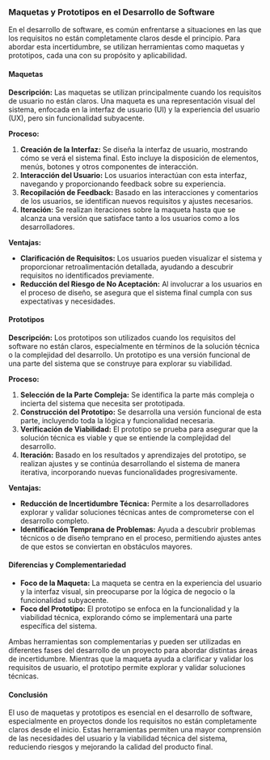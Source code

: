 ### Maquetas y Prototipos en el Desarrollo de Software

En el desarrollo de software, es común enfrentarse a situaciones en las que los requisitos no están completamente claros desde el principio. Para abordar esta incertidumbre, se utilizan herramientas como maquetas y prototipos, cada una con su propósito y aplicabilidad.

#### Maquetas

**Descripción:**
Las maquetas se utilizan principalmente cuando los requisitos de usuario no están claros. Una maqueta es una representación visual del sistema, enfocada en la interfaz de usuario (UI) y la experiencia del usuario (UX), pero sin funcionalidad subyacente.

**Proceso:**
1. **Creación de la Interfaz:** Se diseña la interfaz de usuario, mostrando cómo se verá el sistema final. Esto incluye la disposición de elementos, menús, botones y otros componentes de interacción.
2. **Interacción del Usuario:** Los usuarios interactúan con esta interfaz, navegando y proporcionando feedback sobre su experiencia.
3. **Recopilación de Feedback:** Basado en las interacciones y comentarios de los usuarios, se identifican nuevos requisitos y ajustes necesarios.
4. **Iteración:** Se realizan iteraciones sobre la maqueta hasta que se alcanza una versión que satisface tanto a los usuarios como a los desarrolladores.

**Ventajas:**
- **Clarificación de Requisitos:** Los usuarios pueden visualizar el sistema y proporcionar retroalimentación detallada, ayudando a descubrir requisitos no identificados previamente.
- **Reducción del Riesgo de No Aceptación:** Al involucrar a los usuarios en el proceso de diseño, se asegura que el sistema final cumpla con sus expectativas y necesidades.

#### Prototipos

**Descripción:**
Los prototipos son utilizados cuando los requisitos del software no están claros, especialmente en términos de la solución técnica o la complejidad del desarrollo. Un prototipo es una versión funcional de una parte del sistema que se construye para explorar su viabilidad.

**Proceso:**
1. **Selección de la Parte Compleja:** Se identifica la parte más compleja o incierta del sistema que necesita ser prototipada.
2. **Construcción del Prototipo:** Se desarrolla una versión funcional de esta parte, incluyendo toda la lógica y funcionalidad necesaria.
3. **Verificación de Viabilidad:** El prototipo se prueba para asegurar que la solución técnica es viable y que se entiende la complejidad del desarrollo.
4. **Iteración:** Basado en los resultados y aprendizajes del prototipo, se realizan ajustes y se continúa desarrollando el sistema de manera iterativa, incorporando nuevas funcionalidades progresivamente.

**Ventajas:**
- **Reducción de Incertidumbre Técnica:** Permite a los desarrolladores explorar y validar soluciones técnicas antes de comprometerse con el desarrollo completo.
- **Identificación Temprana de Problemas:** Ayuda a descubrir problemas técnicos o de diseño temprano en el proceso, permitiendo ajustes antes de que estos se conviertan en obstáculos mayores.

#### Diferencias y Complementariedad

- **Foco de la Maqueta:** La maqueta se centra en la experiencia del usuario y la interfaz visual, sin preocuparse por la lógica de negocio o la funcionalidad subyacente.
- **Foco del Prototipo:** El prototipo se enfoca en la funcionalidad y la viabilidad técnica, explorando cómo se implementará una parte específica del sistema.

Ambas herramientas son complementarias y pueden ser utilizadas en diferentes fases del desarrollo de un proyecto para abordar distintas áreas de incertidumbre. Mientras que la maqueta ayuda a clarificar y validar los requisitos de usuario, el prototipo permite explorar y validar soluciones técnicas.

#### Conclusión

El uso de maquetas y prototipos es esencial en el desarrollo de software, especialmente en proyectos donde los requisitos no están completamente claros desde el inicio. Estas herramientas permiten una mayor comprensión de las necesidades del usuario y la viabilidad técnica del sistema, reduciendo riesgos y mejorando la calidad del producto final.